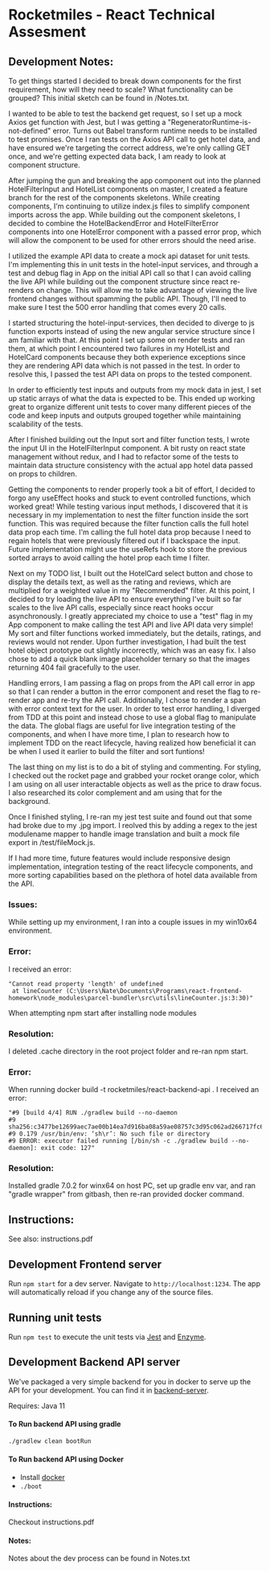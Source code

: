 # Rocketmiles - React Technical Assesment

## Development Notes:

To get things started I decided to break down components for the first requirement, how will they need to scale? What functionality can be grouped? This initial sketch can be found in <root>/Notes.txt. 

I wanted to be able to test the backend get request, so I set up a mock Axios get function with Jest, but I was getting a "RegeneratorRuntime-is-not-defined" error. Turns out Babel transform runtime needs to be installed to test promises. Once I ran tests on the Axios API call to get hotel data, and have ensured we're targeting the correct address, we're only calling GET once, and we're getting expected data back, I am ready to look at component structure.

After jumping the gun and breaking the app component out into the planned HotelFilterInput and HotelList components on master, I created a feature branch for the rest of the components skeletons. While creating components, I'm continuing to utilize index.js files to simplify component imports across the app. While building out the component skeletons, I decided to combine the HotelBackendError and HotelFilterError components into one HotelError component with a passed error prop, which will allow the component to be used for other errors should the need arise.

I utilized the example API data to create a mock api dataset for unit tests. I'm implementing this in unit tests in the hotel-input services, and through a test and debug flag in App on the initial API call so that I can avoid calling the live API while building out the component structure since react re-renders on change. This will allow me to take advantage of viewing the live frontend changes without spamming the public API. Though, I'll need to make sure I test the 500 error handling that comes every 20 calls.

I started structuring the hotel-input-services, then decided to diverge to js function exports instead of using the new angular service structure since I am familiar with that. At this point I set up some on render tests and ran them, at which point I encountered two failures in my HotelList and HotelCard components because they both experience exceptions since they are rendering API data which is not passed in the test. In order to resolve this, I passed the test API data on props to the tested component.

In order to efficiently test inputs and outputs from my mock data in jest, I set up static arrays of what the data is expected to be. This ended up working great to organize different unit tests to cover many different pieces of the code and keep inputs and outputs grouped together while maintaining scalability of the tests.

After I finished building out the Input sort and filter function tests, I wrote the input UI in the HotelFilterInput component. A bit rusty on react state management without redux, and I had to refactor some of the tests to maintain data structure consistency with the actual app hotel data passed on props to children.

Getting the components to render properly took a bit of effort, I decided to forgo any useEffect hooks and stuck to event controlled functions, which worked great! While testing various input methods, I discovered that it is necessary in my implementation to nest the filter function inside the sort function. This was required because the filter function calls the full hotel data prop each time. I'm calling the full hotel data prop because I need to regain hotels that were previously filtered out if I backspace the input. Future implementation might use the useRefs hook to store the previous sorted arrays to avoid calling the hotel prop each time I filter.

Next on my TODO list, I built out the HotelCard select button and chose to display the details text, as well as the rating and reviews, which are multiplied for a weighted value in my "Recommended" filter. At this point, I decided to try loading the live API to ensure everything I've built so far scales to the live API calls, especially since react hooks occur asynchronously. I greatly appreciated my choice to use a "test" flag in my App component to make calling the test API and live API data very simple! My sort and filter functions worked immediately, but the details, ratings, and reviews would not render. Upon further investigation, I had built the test hotel object prototype out slightly incorrectly, which was an easy fix. I also chose to add a quick blank image placeholder ternary so that the images returning 404 fail gracefully to the user.

Handling errors, I am passing a flag on props from the API call error in app so that I can render a button in the error component and reset the flag to re-render app and re-try the API call. Additionally, I chose to render a span with error context text for the user. In order to test error handling, I diverged from TDD at this point and instead chose to use a global flag to manipulate the data. The global flags are useful for live integration testing of the components, and when I have more time, I plan to research how to implement TDD on the react lifecycle, having realized how beneficial it can be when I used it earlier to build the filter and sort funtions!

The last thing on my list is to do a bit of styling and commenting. For styling, I checked out the rocket page and grabbed your rocket orange color, which I am using on all user interactable objects as well as the price to draw focus. I also researched its color complement and am using that for the background.
 
Once I finished styling, I re-ran my jest test suite and found out that some had broke due to my .jpg import. I reolved this by adding a regex to the jest modulename mapper to handle image translation and built a mock file export in <rootDir>/test/fileMock.js.

If I had more time, future features would include responsive design implementation, integration testing of the react lifecycle components, and more sorting capabilities based on the plethora of hotel data available from the API.

### Issues:
While setting up my environment, I ran into a couple issues in my win10x64 environment.

### Error:
I received an error: 
 
```
"Cannot read property 'length' of undefined
 at lineCounter (C:\Users\Nate\Documents\Programs\react-frontend-homework\node_modules\parcel-bundler\src\utils\lineCounter.js:3:30)" 
```
When attempting npm start after installing node modules

### Resolution: 
I deleted .cache directory in the root project folder and re-ran npm start.

### Error:
When running docker build -t rocketmiles/react-backend-api . I received an error:
```
"#9 [build 4/4] RUN ./gradlew build --no-daemon
#9 sha256:c3477be12699aec7ae00b14ea7d916ba08a59ae08757c3d95c062ad266717fc6
#9 0.179 /usr/bin/env: ‘sh\r’: No such file or directory
#9 ERROR: executor failed running [/bin/sh -c ./gradlew build --no-daemon]: exit code: 127"
```

### Resolution:

Installed gradle 7.0.2 for winx64 on host PC, set up gradle env var, and ran "gradle wrapper" from gitbash, then re-ran provided docker command.


## Instructions: 
See also: instructions.pdf

## Development Frontend server

Run `npm start` for a dev server. Navigate to `http://localhost:1234`. The app will automatically reload if you change any of the source files.

## Running unit tests

Run `npm test` to execute the unit tests via [Jest](https://jestjs.io/) and [Enzyme](https://airbnb.io/enzyme/).

## Development Backend API server

We've packaged a very simple backend for you in docker to serve up the API for your development. You can find it in [backend-server](./backend-server).

Requires:
Java 11

#### To Run backend API using gradle
```bash
./gradlew clean bootRun
```

####  To Run backend API using Docker
- Install [docker](https://docs.docker.com/docker-for-mac/install/)
- `./boot`

#### Instructions: 
Checkout instructions.pdf

#### Notes: 
Notes about the dev process can be found in Notes.txt

